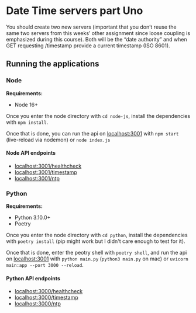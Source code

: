 # Date Time servers part Uno

You should create two new servers (important that you don’t reuse the same two servers from this weeks’ other assignment since loose coupling is emphasized during this course). Both will be the “date authority” and when GET requesting /timestamp provide a current timestamp (ISO 8601).

## Running the applications

### Node

**Requirements:**

- Node 16+

Once you enter the node directory with `cd node-js`, install the dependencies with `npm install`.

Once that is done, you can run the api on [localhost:3001](http://localhost:3001) with `npm start` (live-reload via nodemon) or `node index.js`

#### Node API endpoints

- [localhost:3001/healthcheck](http://localhost:3001/healthcheck)
- [localhost:3001/timestamp](http://localhost:3001/timestamp)
- [localhost:3001/ntp](http://localhost:3001/timestamp)

### Python

**Requirements:**

- Python 3.10.0+
- Poetry

Once you enter the node directory with `cd python`, install the dependencies with `poetry install` (pip might work but I didn't care enough to test for it).

Once that is done, enter the peotry shell with `poetry shell`, and run the api on [localhost:3001](http://localhost:3001) with `python main.py` (`python3 main.py` on mac) or `uvicorn main:app --port 3000 --reload`.

#### Python API endpoints

- [localhost:3000/healthcheck](http://localhost:3000/healthcheck)
- [localhost:3000/timestamp](http://localhost:3000/timestamp)
- [localhost:3000/ntp](http://localhost:3000/timestamp)
